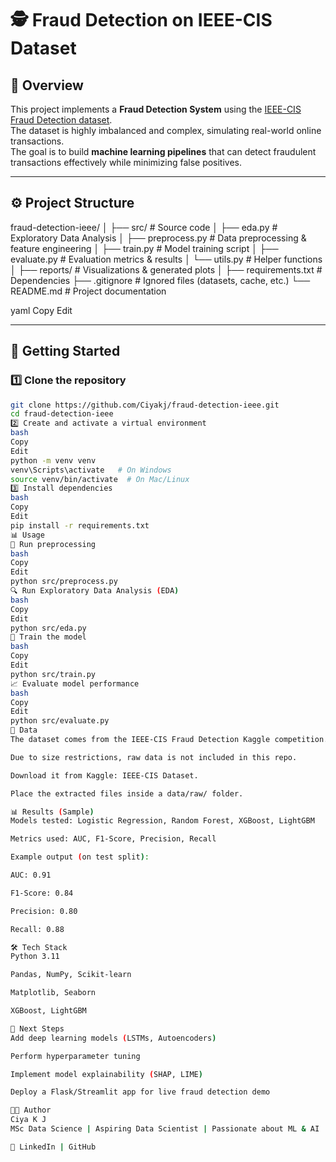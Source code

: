 # 🕵️ Fraud Detection on IEEE-CIS Dataset

## 📌 Overview
This project implements a **Fraud Detection System** using the [IEEE-CIS Fraud Detection dataset](https://www.kaggle.com/c/ieee-fraud-detection).  
The dataset is highly imbalanced and complex, simulating real-world online transactions.  
The goal is to build **machine learning pipelines** that can detect fraudulent transactions effectively while minimizing false positives.  

---

## ⚙️ Project Structure
fraud-detection-ieee/
│
├── src/ # Source code
│ ├── eda.py # Exploratory Data Analysis
│ ├── preprocess.py # Data preprocessing & feature engineering
│ ├── train.py # Model training script
│ ├── evaluate.py # Evaluation metrics & results
│ └── utils.py # Helper functions
│
├── reports/ # Visualizations & generated plots
│
├── requirements.txt # Dependencies
├── .gitignore # Ignored files (datasets, cache, etc.)
└── README.md # Project documentation

yaml
Copy
Edit

---

## 🚀 Getting Started

### 1️⃣ Clone the repository
```bash
git clone https://github.com/Ciyakj/fraud-detection-ieee.git
cd fraud-detection-ieee
2️⃣ Create and activate a virtual environment
bash
Copy
Edit
python -m venv venv
venv\Scripts\activate   # On Windows
source venv/bin/activate  # On Mac/Linux
3️⃣ Install dependencies
bash
Copy
Edit
pip install -r requirements.txt
📊 Usage
🧹 Run preprocessing
bash
Copy
Edit
python src/preprocess.py
🔍 Run Exploratory Data Analysis (EDA)
bash
Copy
Edit
python src/eda.py
🤖 Train the model
bash
Copy
Edit
python src/train.py
📈 Evaluate model performance
bash
Copy
Edit
python src/evaluate.py
📂 Data
The dataset comes from the IEEE-CIS Fraud Detection Kaggle competition.

Due to size restrictions, raw data is not included in this repo.

Download it from Kaggle: IEEE-CIS Dataset.

Place the extracted files inside a data/raw/ folder.

📊 Results (Sample)
Models tested: Logistic Regression, Random Forest, XGBoost, LightGBM

Metrics used: AUC, F1-Score, Precision, Recall

Example output (on test split):

AUC: 0.91

F1-Score: 0.84

Precision: 0.80

Recall: 0.88

🛠️ Tech Stack
Python 3.11

Pandas, NumPy, Scikit-learn

Matplotlib, Seaborn

XGBoost, LightGBM

📌 Next Steps
Add deep learning models (LSTMs, Autoencoders)

Perform hyperparameter tuning

Implement model explainability (SHAP, LIME)

Deploy a Flask/Streamlit app for live fraud detection demo

👩‍💻 Author
Ciya K J
MSc Data Science | Aspiring Data Scientist | Passionate about ML & AI

🔗 LinkedIn | GitHub
